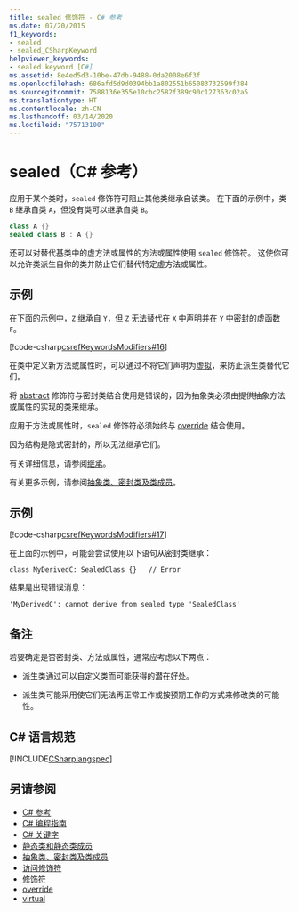 ```yaml
---
title: sealed 修饰符 - C# 参考
ms.date: 07/20/2015
f1_keywords:
- sealed
- sealed_CSharpKeyword
helpviewer_keywords:
- sealed keyword [C#]
ms.assetid: 8e4ed5d3-10be-47db-9488-0da2008e6f3f
ms.openlocfilehash: 686afd5d9d0394bb1a802551b65083732599f384
ms.sourcegitcommit: 7588136e355e10cbc2582f389c90c127363c02a5
ms.translationtype: HT
ms.contentlocale: zh-CN
ms.lasthandoff: 03/14/2020
ms.locfileid: "75713100"
---
```

# <a name="sealed-c-reference"></a>sealed（C# 参考）

应用于某个类时，`sealed` 修饰符可阻止其他类继承自该类。 在下面的示例中，类 `B` 继承自类 `A`，但没有类可以继承自类 `B`。

```csharp
class A {}
sealed class B : A {}
```

还可以对替代基类中的虚方法或属性的方法或属性使用 `sealed` 修饰符。 这使你可以允许类派生自你的类并防止它们替代特定虚方法或属性。

## <a name="example"></a>示例

在下面的示例中，`Z` 继承自 `Y`，但 `Z` 无法替代在 `X` 中声明并在 `Y` 中密封的虚函数 `F`。

[!code-csharp[csrefKeywordsModifiers#16](~/samples/snippets/csharp/VS_Snippets_VBCSharp/csrefKeywordsModifiers/CS/csrefKeywordsModifiers.cs#16)]

在类中定义新方法或属性时，可以通过不将它们声明为[虚拟](virtual.md)，来防止派生类替代它们。

将 [abstract](abstract.md) 修饰符与密封类结合使用是错误的，因为抽象类必须由提供抽象方法或属性的实现的类来继承。

应用于方法或属性时，`sealed` 修饰符必须始终与 [override](override.md) 结合使用。

因为结构是隐式密封的，所以无法继承它们。

有关详细信息，请参阅[继承](../../programming-guide/classes-and-structs/inheritance.md)。

有关更多示例，请参阅[抽象类、密封类及类成员](../../programming-guide/classes-and-structs/abstract-and-sealed-classes-and-class-members.md)。

## <a name="example"></a>示例

[!code-csharp[csrefKeywordsModifiers#17](~/samples/snippets/csharp/VS_Snippets_VBCSharp/csrefKeywordsModifiers/CS/csrefKeywordsModifiers.cs#17)]

在上面的示例中，可能会尝试使用以下语句从密封类继承：

`class MyDerivedC: SealedClass {}   // Error`

结果是出现错误消息：

`'MyDerivedC': cannot derive from sealed type 'SealedClass'`

## <a name="remarks"></a>备注

若要确定是否密封类、方法或属性，通常应考虑以下两点：

- 派生类通过可以自定义类而可能获得的潜在好处。

- 派生类可能采用使它们无法再正常工作或按预期工作的方式来修改类的可能性。

## <a name="c-language-specification"></a>C# 语言规范

[!INCLUDE[CSharplangspec](~/includes/csharplangspec-md.md)]

## <a name="see-also"></a>另请参阅

- [C# 参考](../index.md)
- [C# 编程指南](../../programming-guide/index.md)
- [C# 关键字](index.md)
- [静态类和静态类成员](../../programming-guide/classes-and-structs/static-classes-and-static-class-members.md)
- [抽象类、密封类及类成员](../../programming-guide/classes-and-structs/abstract-and-sealed-classes-and-class-members.md)
- [访问修饰符](../../programming-guide/classes-and-structs/access-modifiers.md)
- [修饰符](index.md)
- [override](override.md)
- [virtual](virtual.md)
